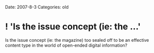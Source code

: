 Date: 2007-8-3
Categories: old

# ! 'Is the issue concept (ie: the …'

Is the issue concept (ie: the magazine) too sealed off to be an effective content type in the world of open-ended digital information?

